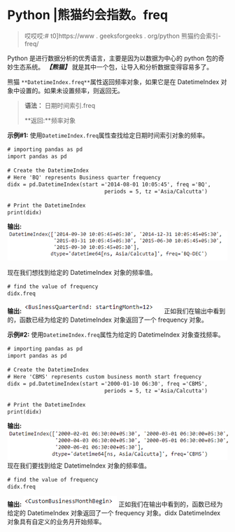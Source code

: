 # Python |熊猫约会指数。freq

> 哎哎哎:# t0]https://www . geeksforgeeks . org/python 熊猫约会索引-freq/

Python 是进行数据分析的优秀语言，主要是因为以数据为中心的 python 包的奇妙生态系统。 ***【熊猫】*** 就是其中一个包，让导入和分析数据变得容易多了。

熊猫 `**DatetimeIndex.freq**`属性返回频率对象，如果它是在 DatetimeIndex 对象中设置的。如果未设置频率，则返回无。

> **语法：** 日期时间索引.freq
> 
> **返回:**频率对象

**示例#1:** 使用`DatetimeIndex.freq`属性查找给定日期时间索引对象的频率。

```
# importing pandas as pd
import pandas as pd

# Create the DatetimeIndex
# Here 'BQ' represents Business quarter frequency
didx = pd.DatetimeIndex(start ='2014-08-01 10:05:45', freq ='BQ', 
                               periods = 5, tz ='Asia/Calcutta')

# Print the DatetimeIndex
print(didx)
```

**输出:**
![](img/83edcb931a1a0699837fe183d00d6eb9.png)

现在我们想找到给定的 DatetimeIndex 对象的频率值。

```
# find the value of frequency
didx.freq
```

**输出:**
![](img/b87dce60b01c08e1670d084b4fddaf46.png)
正如我们在输出中看到的，函数已经为给定的 DatetimeIndex 对象返回了一个 frequency 对象。

**示例#2:** 使用`DatetimeIndex.freq`属性为给定的 DatetimeIndex 对象查找频率。

```
# importing pandas as pd
import pandas as pd

# Create the DatetimeIndex
# Here 'CBMS' represents custom business month start frequency
didx = pd.DatetimeIndex(start ='2000-01-10 06:30', freq ='CBMS',
                               periods = 5, tz ='Asia/Calcutta')

# Print the DatetimeIndex
print(didx)
```

**输出:**
![](img/f4a42c851d0a8132b1e387964be2b2e0.png)
现在我们要找到给定 DatetimeIndex 对象的频率值。

```
# find the value of frequency
didx.freq
```

**输出:**
![](img/db50907ee733f9ba0f738b9e615a00aa.png)
正如我们在输出中看到的，函数已经为给定的 DatetimeIndex 对象返回了一个 frequency 对象。didx DatetimeIndex 对象具有自定义的业务月开始频率。